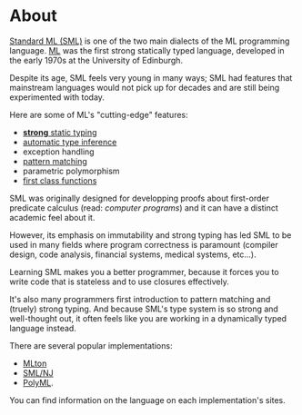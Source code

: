 # About

[Standard ML (SML)](https://en.wikipedia.org/wiki/Standard_ml) is one of the two main dialects of the ML programming
language. [ML](https://en.wikipedia.org/wiki/ML_programming_language) was the first strong statically typed language,
developed in the early 1970s at the University of Edinburgh. 

Despite its age, SML feels very young in many ways; SML had features that mainstream languages would not pick up for decades and are still being experimented with today.

Here are some of ML's "cutting-edge" features:

- [**strong** static typing](https://en.wikipedia.org/wiki/Type_system#Static_typing)
- [automatic type inference](https://en.wikipedia.org/wiki/Type_inference)
- exception handling
- [pattern matching](https://en.wikipedia.org/wiki/Pattern_matching)
- parametric polymorphism
- [first class functions](https://en.wikipedia.org/wiki/First-class_function)

SML was originally designed for developping proofs about first-order predicate calculus (read: _computer programs_)
and it can have a distinct academic feel about it.

However, its emphasis on immutability and strong typing has led SML to be used in many fields where program correctness is paramount (compiler design, code analysis, financial systems, medical systems, etc...).

Learning SML makes you a better programmer, because it forces you to write code that is stateless and to use closures
effectively.

It's also many programmers first introduction to pattern matching and (truely) strong typing. And because SML's type system is so strong and well-thought out, it often feels like you are working in a dynamically typed language instead.

There are several popular implementations:

- [MLton](http://mlton.org/)
- [SML/NJ](http://www.smlnj.org/)
- [PolyML](http://www.polyml.org/). 

You can find information on the language on each implementation's sites. 
